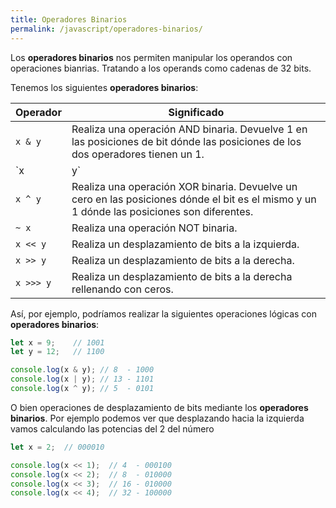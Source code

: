 ```yaml
---
title: Operadores Binarios
permalink: /javascript/operadores-binarios/
---
```


Los **operadores binarios** nos permiten manipular los operandos con operaciones bianrias. Tratando a los operands como cadenas de 32 bits.

Tenemos los siguientes **operadores binarios**:

| Operador |  Significado 
|---|---
| `x & y` | Realiza una operación AND binaria. Devuelve 1 en las posiciones de bit dónde las posiciones de los dos operadores tienen un 1.
| `x | y` | Realiza una operación OR binaria. Devuelve un cero en las posiciones de bit dónde las posiciones de los dos operadores tienen un 0.
| `x ^ y` | Realiza una operación XOR binaria. Devuelve un cero en las posiciones dónde el bit es el mismo y un 1 dónde las posiciones son diferentes.
| `~ x` | Realiza una operación NOT binaria.
| `x << y` | Realiza un desplazamiento de bits a la izquierda.
| `x >> y` | Realiza un desplazamiento de bits a la derecha.
| `x >>> y` | Realiza un desplazamiento de bits a la derecha rellenando con ceros.

Así, por ejemplo, podríamos realizar la siguientes operaciones lógicas con **operadores binarios**:

~~~javascript
let x = 9;    // 1001
let y = 12;   // 1100

console.log(x & y); // 8  - 1000
console.log(x | y); // 13 - 1101
console.log(x ^ y); // 5  - 0101
~~~

O bien operaciones de desplazamiento de bits mediante los **operadores binarios**. Por ejemplo podemos ver que desplazando hacia la izquierda vamos calculando las potencias del 2 del número

~~~javascript
let x = 2;  // 000010

console.log(x << 1);  // 4  - 000100
console.log(x << 2);  // 8  - 010000
console.log(x << 3);  // 16 - 010000
console.log(x << 4);  // 32 - 100000
~~~

[Javascript]: {{site.url}}/javascript/